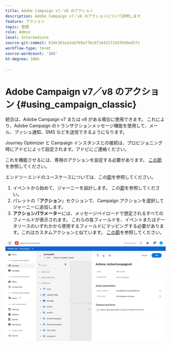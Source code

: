 ```yaml
---
title: Adobe Campaign v7／v8 のアクション
description: Adobe Campaign v7／v8 のアクションについて説明します
feature: アクション
topic: 管理
role: Admin
level: Intermediate
source-git-commit: 63de381ea3a87b9a77bc6f1643272597b50ed575
workflow-type: tm+mt
source-wordcount: '165'
ht-degree: 100%

---
```


# Adobe Campaign v7／v8 のアクション {#using_campaign_classic}

統合は、Adobe Campaign v7 または v8 がある場合に使用できます。 これにより、Adobe Campaign のトランザクションメッセージ機能を使用して、メール、プッシュ通知、SMS などを送信できるようになります。

Journey Optimizer と Campaign インスタンスとの接続は、プロビジョニング時にアドビによって設定されます。アドビにご連絡ください。

これを機能させるには、専用のアクションを設定する必要があります。 [この節](../action/acc-action.md)を参照してください。

エンドツーエンドのユースケースについては、この[節](../building-journeys/campaign-classic-use-case.md)を参照してください。

1. イベントから始めて、ジャーニーを設計します。 この[節](../building-journeys/journey.md)を参照してください。
1. パレットの「**アクション**」セクションで、Campaign アクションを選択してジャーニーに追加します。
1. **アクションパラメーター**&#x200B;には、メッセージペイロードで想定されるすべてのフィールドが表示されます。 これらの各フィールドを、イベントまたはデータソースのいずれかから使用するフィールドにマッピングする必要があります。これはカスタムアクションと似ています。 [この節](../building-journeys/using-custom-actions.md)を参照してください。

![](../assets/accintegration2.png)

